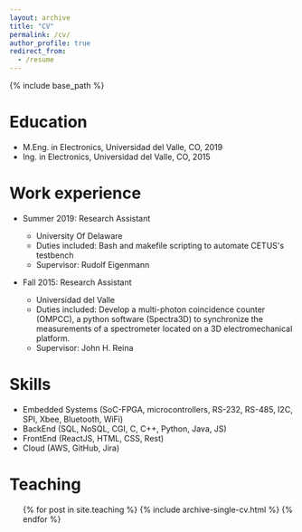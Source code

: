 ```yaml
---
layout: archive
title: "CV"
permalink: /cv/
author_profile: true
redirect_from:
  - /resume
---
```


{% include base_path %}

Education
======
* M.Eng. in Electronics, Universidad del Valle, CO, 2019
* Ing. in Electronics, Universidad del Valle, CO, 2015

Work experience
======
* Summer 2019: Research Assistant
  * University Of Delaware
  * Duties included: Bash and makefile scripting to automate CETUS's testbench 
  * Supervisor: Rudolf Eigenmann

* Fall 2015: Research Assistant
  * Universidad del Valle
  * Duties included: Develop a multi-photon coincidence counter (OMPCC), a python software (Spectra3D) to synchronize the measurements of a spectrometer located on a 3D electromechanical platform.
  * Supervisor: John H. Reina
  
Skills
======
* Embedded Systems (SoC-FPGA, microcontrollers, RS-232, RS-485, I2C, SPI, Xbee, Bluetooth, WiFi)
* BackEnd (SQL, NoSQL, CGI, C, C++, Python, Java, JS) 
* FrontEnd (ReactJS, HTML, CSS, Rest)
* Cloud (AWS, GitHub, Jira)
  
Teaching
======
  <ul>{% for post in site.teaching %}
    {% include archive-single-cv.html %}
  {% endfor %}</ul>
